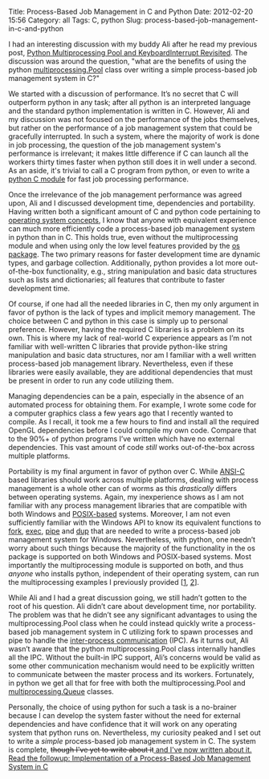 Title: Process-Based Job Management in C and Python
Date: 2012-02-20 15:56
Category: all
Tags: C, python
Slug: process-based-job-management-in-c-and-python

I had an interesting discussion with my buddy Ali after he read my
previous post, [Python Multiprocessing Pool and KeyboardInterrupt
Revisited][]. The discussion was around the question, "what are the
benefits of using the python [multiprocessing.Pool][] class over writing
a simple process-based job management system in C?"

We started with a discussion of performance. It’s no secret that C will
outperform python in any task; after all python is an interpreted
language and the standard python implementation is written in C.
However, Ali and my discussion was not focused on the performance of the
jobs themselves, but rather on the performance of a job management
system that could be gracefully interrupted. In such a system, where the
majority of work is done in job processing, the question of the job
management system's performance is irrelevant; it makes little
difference if C can launch all the workers thirty times faster when
python still does it in well under a second. As an aside, it's trivial
to call a C program from python, or even to write a [python C module][]
for fast job processing performance.

Once the irrelevance of the job management performance was agreed upon,
Ali and I discussed development time, dependencies and portability.
Having written both a significant amount of C and python code pertaining
to [operating system concepts][], I know that anyone with equivalent
experience can much more efficiently code a process-based job management
system in python than in C. This holds true, even without the
multiprocessing module and when using only the low level features
provided by the [os package][]. The two primary reasons for faster
development time are dynamic types, and garbage collection.
Additionally, python provides a lot more out-of-the-box functionality,
e.g., string manipulation and basic data structures such as lists and
dictionaries; all features that contribute to faster development time.

Of course, if one had all the needed libraries in C, then my only
argument in favor of python is the lack of types and implicit memory
management. The choice between C and python in this case is simply up to
personal preference. However, having the required C libraries is a
problem on its own. This is where my lack of real-world C experience
appears as I’m not familiar with well-written C libraries that provide
python-like string manipulation and basic data structures, nor am I
familiar with a well written process-based job management library.
Nevertheless, even if these libraries were easily available, they are
additional dependencies that must be present in order to run any code
utilizing them.

Managing dependencies can be a pain, especially in the absence of an
automated process for obtaining them. For example, I wrote some code for
a computer graphics class a few years ago that I recently wanted to
compile. As I recall, it took me a few hours to find and install all the
required OpenGL dependencies before I could compile my own code. Compare
that to the 90%+ of python programs I’ve written which have no external
dependencies. This vast amount of code *still* works out-of-the-box
across multiple platforms.

Portability is my final argument in favor of python over C. While
[ANSI-C][] based libraries should work across multiple platforms,
dealing with process management is a whole other can of worms as this
*drastically* differs between operating systems. Again, my inexperience
shows as I am not familiar with any process management libraries that
are compatible with both Windows and [POSIX-based][] systems. Moreover,
I am not even sufficiently familiar with the Windows API to know its
equivalent functions to [fork][], [exec][], [pipe][] and [dup][] that
are needed to write a process-based job management system for Windows.
Nevertheless, with python, one needn’t worry about such things because
the majority of the functionality in the os package is supported on both
Windows and POSIX-based systems. Most importantly the multiprocessing
module is supported on both, and thus *anyone* who installs python,
independent of their operating system, can run the multiprocessing
examples I previously provided [[1][], [2][]].

While Ali and I had a great discussion going, we still hadn’t gotten to
the root of his question. Ali didn’t care about development time, nor
portability. The problem was that he didn’t see any significant
advantages to using the multiprocessing.Pool class when he could instead
quickly write a process-based job management system in C utilizing fork
to spawn processes and pipe to handle the [inter-process
communication][] (IPC). As it turns out, Ali wasn’t aware that the
python multiprocessing.Pool class internally handles all the IPC.
Without the built-in IPC support, Ali’s concerns would be valid as some
other communication mechanism would need to be explicitly written to
communicate between the master process and its workers. Fortunately, in
python we get all that for free with both the multiprocessing.Pool and
[multiprocessing.Queue][] classes.

Personally, the choice of using python for such a task is a no-brainer
because I can develop the system faster without the need for external
dependencies and have confidence that it will work on any operating
system that python runs on. Nevertheless, my curiosity peaked and I set
out to write a *simple* process-based job management system in C. The
system is complete, ~~though I've yet to write about
it~~<ins datetime="2012-02-24T07:02:59+00:00"> and I've now written
about it. Read the followup: [Implementation of a Process-Based Job
Management System in C][]</ins>

  [Python Multiprocessing Pool and KeyboardInterrupt Revisited]: http://www.bryceboe.com/2012/02/14/python-multiprocessing-pool-and-keyboardinterrupt-revisited/
  [multiprocessing.Pool]: http://docs.python.org/library/multiprocessing.html#module-multiprocessing.pool
  [python C module]: http://www.bryceboe.com/2010/09/14/properly-handling-the-keyboard-interrupt-exception-sigint-within-a-python-c-module/
    "Properly Handling the Keyboard Interrupt Exception (SIGINT) within a Python C Module"
  [operating system concepts]: http://cs.ucsb.edu/~bboe/p/cv#teaching
  [os package]: http://docs.python.org/library/os.html
  [ANSI-C]: http://en.wikipedia.org/wiki/ANSI_C
  [POSIX-based]: http://en.wikipedia.org/wiki/POSIX
  [fork]: http://pubs.opengroup.org/onlinepubs/009604599/functions/fork.html
  [exec]: http://pubs.opengroup.org/onlinepubs/009604499/functions/exec.html
  [pipe]: http://pubs.opengroup.org/onlinepubs/009604599/functions/pipe.html
  [dup]: http://pubs.opengroup.org/onlinepubs/007904975/functions/dup.html
  [1]: http://www.bryceboe.com/2010/08/26/python-multiprocessing-and-keyboardinterrupt/
    "Python Multiprocessing and KeyboardInterrupt"
  [2]: http://www.bryceboe.com/2011/01/28/the-python-multiprocessing-queue-and-large-objects/
    "The Python Multiprocessing Queue and Large Objects"
  [inter-process communication]: http://en.wikipedia.org/wiki/Inter-process_communication
  [multiprocessing.Queue]: http://docs.python.org/library/multiprocessing.html#exchanging-objects-between-processes
  [Implementation of a Process-Based Job Management System in C]: http://www.bryceboe.com/2012/02/23/implementation-of-a-process-based-job-management-system-in-c/
    "Implementation of a Process-Based Job Management System in C"
